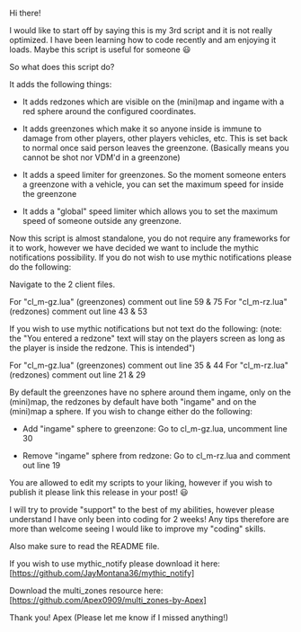 Hi there!

I would like to start off by saying this is my 3rd script and it is not really optimized. I have been learning how to code recently and am enjoying it loads. Maybe this script is useful for someone :smiley: 

So what does this script do?

It adds the following things:

* It adds redzones which are visible on the (mini)map and ingame with a red sphere around the configured coordinates. 

* It adds greenzones which make it so anyone inside is immune to damage from other players, other players vehicles, etc. This is set back to normal once said person leaves the greenzone. (Basically means you cannot be shot nor VDM'd in a greenzone)

* It adds a speed limiter for greenzones. So the moment someone enters a greenzone with a vehicle, you can set the maximum speed for inside the greenzone

* It adds a "global" speed limiter which allows you to set the maximum speed of someone outside any greenzone.

Now this script is almost standalone, you do not require any frameworks for it to work, however we have decided we want to include the mythic notifications possibility. If you do not wish to use mythic notifications please do the following:

Navigate to the 2 client files.

For "cl_m-gz.lua" (greenzones) comment out line 59 & 75
For "cl_m-rz.lua" (redzones) comment out line 43 & 53

If you wish to use mythic notifications but not text do the following: (note: the "You entered a redzone" text will stay on the players screen as long as the player is inside the redzone. This is intended")

For "cl_m-gz.lua" (greenzones) comment out line 35 & 44
For "cl_m-rz.lua" (redzones) comment out line 21 & 29

By default the greenzones have no sphere around them ingame, only on the (mini)map, the redzones by default have both "ingame" and on the (mini)map a sphere. If you wish to change either do the following:

* Add "ingame" sphere to greenzone: Go to cl_m-gz.lua, uncomment line 30

* Remove "ingame" sphere from redzone: Go to cl_m-rz.lua and comment out line 19

You are allowed to edit my scripts to your liking, however if you wish to publish it please link this release in your post! :smiley: 

I will try to provide "support" to the best of my abilities, however please understand I have only been into coding for 2 weeks! Any tips therefore are more than welcome seeing I would like to improve my "coding" skills.

Also make sure to read the README file.

If you wish to use mythic_notify please download it here: [https://github.com/JayMontana36/mythic_notify]

Download the multi_zones resource here: 
[https://github.com/Apex0909/multi_zones-by-Apex]

Thank you!
Apex
(Please let me know if I missed anything!)
